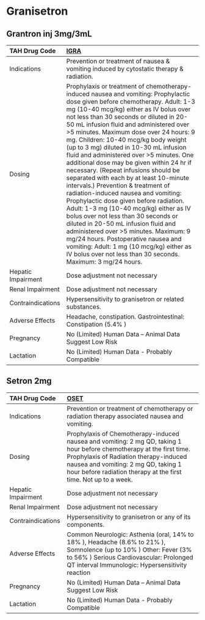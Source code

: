 # Granisetron

## Grantron inj 3mg/3mL

| TAH Drug Code      | [IGRA](https://www.tahsda.org.tw/drugs/hissearch.php?drug_code=IGRA)                                                                                                                                                                                                                                                                                                                                                                                                                                                                                                                                                                                                                                                                                                                                                                                                                                                                                                                                        |
|:-------------------|:------------------------------------------------------------------------------------------------------------------------------------------------------------------------------------------------------------------------------------------------------------------------------------------------------------------------------------------------------------------------------------------------------------------------------------------------------------------------------------------------------------------------------------------------------------------------------------------------------------------------------------------------------------------------------------------------------------------------------------------------------------------------------------------------------------------------------------------------------------------------------------------------------------------------------------------------------------------------------------------------------------|
| Indications        | Prevention or treatment of nausea & vomiting induced by cytostatic therapy & radiation.                                                                                                                                                                                                                                                                                                                                                                                                                                                                                                                                                                                                                                                                                                                                                                                                                                                                                                                     |
| Dosing             | Prophylaxis or treatment of chemotherapy-induced nausea and vomiting: Prophylactic dose given before chemotherapy. Adult: 1-3 mg (10-40 mcg/kg) either as IV bolus over not less than 30 seconds or diluted in 20-50 mL infusion fluid and administered over >5 minutes. Maximum dose over 24 hours: 9 mg. Children: 10-40 mcg/kg body weight (up to 3 mg) diluted in 10-30 mL infusion fluid and administered over >5 minutes. One additional dose may be given within 24 hr if necessary. (Repeat infusions should be separated with each by at least 10-minute intervals.) Prevention & treatment of radiation-induced nausea and vomiting: Prophylactic dose given before radiation. Adult: 1-3 mg (10-40 mcg/kg) either as IV bolus over not less than 30 seconds or diluted in 20-50 mL infusion fluid and administered over >5 minutes. Maximum: 9 mg/24 hours. Postoperative nausea and vomiting: Adult: 1 mg (10 mcg/kg) either as IV bolus over not less than 30 seconds. Maximum: 3 mg/24 hours. |
| Hepatic Impairment | Dose adjustment not necessary                                                                                                                                                                                                                                                                                                                                                                                                                                                                                                                                                                                                                                                                                                                                                                                                                                                                                                                                                                               |
| Renal Impairment   | Dose adjustment not necessary                                                                                                                                                                                                                                                                                                                                                                                                                                                                                                                                                                                                                                                                                                                                                                                                                                                                                                                                                                               |
| Contraindications  | Hypersensitivity to granisetron or related substances.                                                                                                                                                                                                                                                                                                                                                                                                                                                                                                                                                                                                                                                                                                                                                                                                                                                                                                                                                      |
| Adverse Effects    | Headache, constipation. Gastrointestinal: Constipation (5.4% )                                                                                                                                                                                                                                                                                                                                                                                                                                                                                                                                                                                                                                                                                                                                                                                                                                                                                                                                              |
| Pregnancy          | No (Limited) Human Data – Animal Data Suggest Low Risk                                                                                                                                                                                                                                                                                                                                                                                                                                                                                                                                                                                                                                                                                                                                                                                                                                                                                                                                                      |
| Lactation          | No (Limited) Human Data - Probably Compatible                                                                                                                                                                                                                                                                                                                                                                                                                                                                                                                                                                                                                                                                                                                                                                                                                                                                                                                                                               |

## Setron 2mg

| TAH Drug Code      | [OSET](https://www.tahsda.org.tw/drugs/hissearch.php?drug_code=OSET)                                                                                                                                                                                                      |
|:-------------------|:--------------------------------------------------------------------------------------------------------------------------------------------------------------------------------------------------------------------------------------------------------------------------|
| Indications        | Prevention or treatment of chemotherapy or radiation therapy associated nausea and vomiting.                                                                                                                                                                              |
| Dosing             | Prophylaxis of Chemotherapy-induced nausea and vomiting: 2 mg QD, taking 1 hour before chemotherapy at the first time. Prophylaxis of Radiation therapy-induced nausea and vomiting: 2 mg QD, taking 1 hour before radiation therapy at the first time. Not up to a week. |
| Hepatic Impairment | Dose adjustment not necessary                                                                                                                                                                                                                                             |
| Renal Impairment   | Dose adjustment not necessary                                                                                                                                                                                                                                             |
| Contraindications  | Hypersensitivity to granisetron or any of its components.                                                                                                                                                                                                                 |
| Adverse Effects    | Common Neurologic: Asthenia (oral, 14% to 18% ), Headache (8.6% to 21% ), Somnolence (up to 10% ) Other: Fever (3% to 56% ) Serious Cardiovascular: Prolonged QT interval Immunologic: Hypersensitivity reaction                                                          |
| Pregnancy          | No (Limited) Human Data – Animal Data Suggest Low Risk                                                                                                                                                                                                                    |
| Lactation          | No (Limited) Human Data - Probably Compatible                                                                                                                                                                                                                             |

